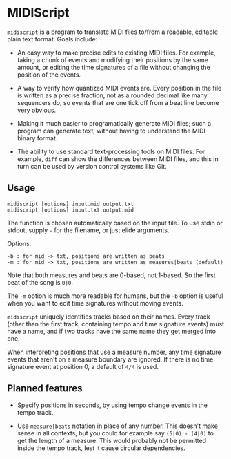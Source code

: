# MIDIScript

`midiscript` is a program to translate MIDI files to/from a readable, editable
plain text format. Goals include:

- An easy way to make precise edits to existing MIDI files. For example, taking
  a chunk of events and modifying their positions by the same amount, or editing
  the time signatures of a file without changing the position of the events.

- A way to verify how quantized MIDI events are. Every position in the file is
  written as a precise fraction, not as a rounded decimal like many sequencers
  do, so events that are one tick off from a beat line become very obvious.

- Making it much easier to programatically generate MIDI files; such a program
  can generate text, without having to understand the MIDI binary format.

- The ability to use standard text-processing tools on MIDI files. For example,
  `diff` can show the differences between MIDI files, and this in turn can
  be used by version control systems like Git.

## Usage

    midiscript [options] input.mid output.txt
    midiscript [options] input.txt output.mid

The function is chosen automatically based on the input file. To use stdin or
stdout, supply `-` for the filename, or just elide arguments.

Options:

    -b : for mid -> txt, positions are written as beats
    -m : for mid -> txt, positions are written as measures|beats (default)

Note that both measures and beats are 0-based, not 1-based. So the first beat of
the song is `0|0`.

The `-m` option is much more readable for humans, but the `-b` option is useful
when you want to edit time signatures without moving events.

`midiscript` uniquely identifies tracks based on their names. Every track (other
than the first track, containing tempo and time signature events) must
have a name, and if two tracks have the same name they get merged into one.

When interpreting positions that use a measure number, any time signature events
that aren't on a measure boundary are ignored. If there is no time signature
event at position 0, a default of `4/4` is used.

## Planned features

- Specify positions in seconds, by using tempo change events in the tempo track.

- Use `measure|beats` notation in place of any number. This doesn't make sense
  in all contexts, but you could for example say `(5|0) - (4|0)` to get the
  length of a measure. This would probably not be permitted inside the tempo
  track, lest it cause circular dependencies.
